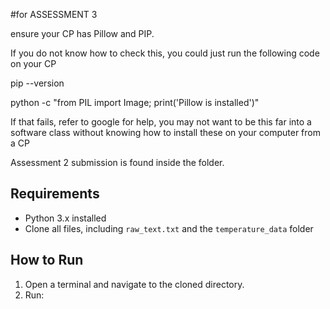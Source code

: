 #for ASSESSMENT 3

ensure your CP has Pillow and PIP.

If you do not know how to check this, you could just run the following code on your CP


pip --version

python -c "from PIL import Image; print('Pillow is installed')"


If that fails, refer to google for help, you may not want to be this far into a software class without knowing how to install these on your computer from a CP






Assessment 2 submission is found inside the folder.

## Requirements
- Python 3.x installed
- Clone all files, including `raw_text.txt` and the `temperature_data` folder

## How to Run
1. Open a terminal and navigate to the cloned directory.
2. Run:
